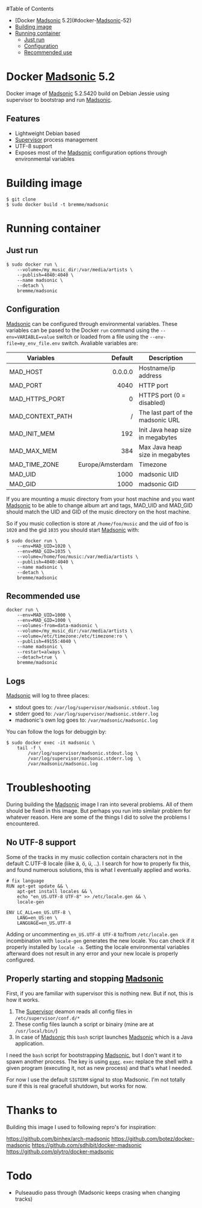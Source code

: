 <!-- START doctoc generated TOC please keep comment here to allow auto update -->
<!-- DON'T EDIT THIS SECTION, INSTEAD RE-RUN doctoc TO UPDATE -->
#Table of Contents

- [Docker [Madsonic](http://www.madsonic.org/) 5.2](#docker-[Madsonic](http://www.madsonic.org/)-52)
- [Building image](#building-image)
- [Running container](#running-container)
  - [Just run](#just-run)
  - [Configuration](#configuration)
  - [Recommended use](#recommended-use)

<!-- END doctoc generated TOC please keep comment here to allow auto update -->

# Docker [Madsonic](http://www.madsonic.org/) 5.2

Docker image of [Madsonic](http://www.madsonic.org/) 5.2.5420 build on Debian Jessie using supervisor to bootstrap and run [Madsonic](http://www.madsonic.org/).

## Features

* Lightweight Debian based
* [Supervisor](http://supervisord.org/) process management
* UTF-8 support
* Exposes most of the [Madsonic](http://www.madsonic.org/) configuration options through environmental variables

# Building image

```shell
$ git clone
$ sudo docker build -t bremme/madsonic
```

# Running container

## Just run

```shell
$ sudo docker run \
    --volume=/my_music_dir:/var/media/artists \
    --publish=4040:4040 \
    --name madsonic \
    --detach \
    bremme/madsonic
```

## Configuration

[Madsonic](http://www.madsonic.org/) can be configured through environmental variables. These variables can be pased to the Docker `run` command using the `--env=VARIABLE=value` switch or loaded from a file using the `--env-file=my_env_file.env` switch. Avaliable variables are:


| Variables         | Default           |   Description                     |
|-------------------|------------------:|-----------------------------------|
| MAD_HOST          | 0.0.0.0           | Hostname/ip address               |
| MAD_PORT          | 4040              | HTTP port                         |
| MAD_HTTPS_PORT    | 0                 | HTTPS port (0 = disabled)         |
| MAD_CONTEXT_PATH  | /                 | The last part of the madsonic URL |
| MAD_INIT_MEM      | 192               | Init Java heap size in megabytes  |
| MAD_MAX_MEM       | 384               | Max Java heap size in megabytes   |
| MAD_TIME_ZONE     | Europe/Amsterdam  | Timezone                          |
| MAD_UID           | 1000              | madsonic UID                      |
| MAD_GID           | 1000              | madsonic GID                      |
 
If you are mounting a music directory from your host machine and you want [Madsonic](http://www.madsonic.org/) to be able to change album art and tags, MAD_UID and MAD_GID should match the UID and GID of the music directory on the host machine.

So if you music collection is store at `/home/foo/music` and the uid of foo is `1020` and the gid `1035` you should start [Madsonic](http://www.madsonic.org/) with:

```shell
$ sudo docker run \
    --env=MAD_UID=1020 \
    --env=MAD_GID=1035 \
    --volume=/home/foo/music:/var/media/artists \
    --publish=4040:4040 \
    --name madsonic \
    --detach \
    bremme/madsonic
```


## Recommended use

```shell
docker run \
    --env=MAD_UID=1000 \
    --env=MAD_GID=1000 \
    --volumes-from=data-madsonic \
    --volume=/my_music_dir:/var/media/artists \
    --volume=/etc/timezone:/etc/timezone:ro \
    --publish=49155:4040 \
    --name madsonic \
    --restart=always \
    --detach=true \
    bremme/madsonic
```

## Logs

[Madsonic](http://www.madsonic.org/) will log to three places:

* stdout goes to: `/var/log/supervisor/madsonic.stdout.log`
* stderr goed to: `/var/log/supervisor/madsonic.stderr.log`
* madsonic's own log goes to: `/var/madsonic/madsonic.log`

You can follow the logs for debuggin by:

```shell
$ sudo docker exec -it madsonic \
    tail -f \
        /var/log/supervisor/madsonic.stdout.log \
        /var/log/supervisor/madsonic.stderr.log  \
        /var/madsonic/madsonic.log
```

# Troubleshooting 

During building the [Madsonic](http://www.madsonic.org/) image I ran into several problems. All of them should be fixed in this image. But perhaps you run into similair problem for whatever reason. Here are some of the things I did to solve the problems I encountered.

## No UTF-8 support

Some of the tracks in my music collection contain characters not in the default C.UTF-8 locale (like ä, ö, ü, ..). I search for how to properly fix this, and found numerous solutions, this is what I eventually applied and works.

```
# fix language
RUN apt-get update && \
    apt-get install locales && \
    echo "en_US.UTF-8 UTF-8" >> /etc/locale.gen && \
    locale-gen

ENV LC_ALL=en_US.UTF-8 \
    LANG=en_US:en \
    LANGUAGE=en_US.UTF-8
```

Adding or uncommenting `en_US.UTF-8 UTF-8` to/from `/etc/locale.gen` incombination with `locale-gen` generates the new locale. You can check if it properly installed by `locale -a`. Setting the locale environmental variables afterward does not result in any error and your new locale is properly configured.

## Properly starting and stopping [Madsonic](http://www.madsonic.org/)

First, if you are familiar with supervisor this is nothing new. But if not, this is how it works.

1. The [Supervisor](http://supervisord.org/) deamon reads all config files in `/etc/supervisor/conf.d/*`
2. These config files launch a script or binairy (mine are at `/usr/local/bin/`)
3. In case of [Madsonic](http://www.madsonic.org/) this `bash` script launches [Madsonic](http://www.madsonic.org/) which is a Java application.

I need the `bash` script for bootstrapping [Madsonic](http://www.madsonic.org/), but I don't want it to spawn another process. The key is using [`exec`](http://wiki.bash-hackers.org/commands/builtin/exec). `exec` replace the shell with a given program (executing it, not as new process) and that's what I needed.

For now I use the default `SIGTERM` signal to stop Madsonic. I'm not totally sure if this is real gracefull shutdown, but works for now.

# Thanks to

Building this image I used to following repro's for inspiration:

https://github.com/binhex/arch-madsonic
https://github.com/botez/docker-madsonic
https://github.com/sdhibit/docker-madsonic
https://github.com/plytro/docker-madsonic

# Todo

* Pulseaudio pass through (Madsonic keeps crasing when changing tracks)